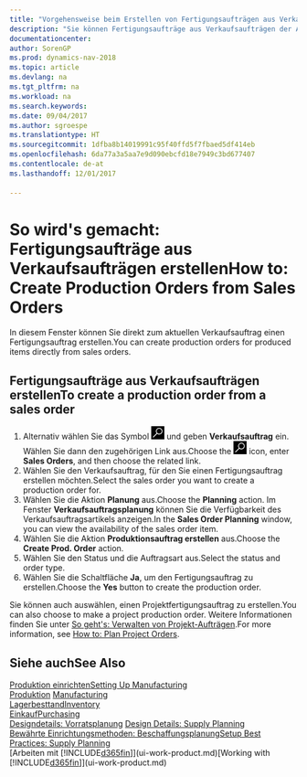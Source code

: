 ```yaml
---
title: "Vorgehensweise beim Erstellen von Fertigungsaufträgen aus Verkaufsaufträgen"
description: "Sie können Fertigungsaufträge aus Verkaufsaufträgen der Abteilung Vertrieb und Marketing erstellen."
documentationcenter: 
author: SorenGP
ms.prod: dynamics-nav-2018
ms.topic: article
ms.devlang: na
ms.tgt_pltfrm: na
ms.workload: na
ms.search.keywords: 
ms.date: 09/04/2017
ms.author: sgroespe
ms.translationtype: HT
ms.sourcegitcommit: 1dfba8b14019991c95f40ffd5f7fbaed5df414eb
ms.openlocfilehash: 6da77a3a5aa7e9d090ebcfd18e7949c3bd677407
ms.contentlocale: de-at
ms.lasthandoff: 12/01/2017

---
```

# <a name="how-to-create-production-orders-from-sales-orders"></a><span data-ttu-id="209b4-103">So wird's gemacht: Fertigungsaufträge aus Verkaufsaufträgen erstellen</span><span class="sxs-lookup"><span data-stu-id="209b4-103">How to: Create Production Orders from Sales Orders</span></span>
<span data-ttu-id="209b4-104">In diesem Fenster können Sie direkt zum aktuellen Verkaufsauftrag einen Fertigungsauftrag erstellen.</span><span class="sxs-lookup"><span data-stu-id="209b4-104">You can create production orders for produced items directly from sales orders.</span></span>  

## <a name="to-create-a-production-order-from-a-sales-order"></a><span data-ttu-id="209b4-105">Fertigungsaufträge aus Verkaufsaufträgen erstellen</span><span class="sxs-lookup"><span data-stu-id="209b4-105">To create a production order from a sales order</span></span>  

1.  <span data-ttu-id="209b4-106">Alternativ wählen Sie das Symbol ![Nach Seite oder Bericht suchen](media/ui-search/search_small.png "Nach Seite oder Bericht suchen") und geben **Verkaufsauftrag** ein. Wählen Sie dann den zugehörigen Link aus.</span><span class="sxs-lookup"><span data-stu-id="209b4-106">Choose the ![Search for Page or Report](media/ui-search/search_small.png "Search for Page or Report icon") icon, enter **Sales Orders**, and then choose the related link.</span></span>  
2.  <span data-ttu-id="209b4-107">Wählen Sie den Verkaufsauftrag, für den Sie einen Fertigungsauftrag erstellen möchten.</span><span class="sxs-lookup"><span data-stu-id="209b4-107">Select the sales order you want to create a production order for.</span></span>  
3.  <span data-ttu-id="209b4-108">Wählen Sie die Aktion **Planung** aus.</span><span class="sxs-lookup"><span data-stu-id="209b4-108">Choose the **Planning** action.</span></span> <span data-ttu-id="209b4-109">Im Fenster **Verkaufsauftragsplanung** können Sie die Verfügbarkeit des Verkaufsauftragsartikels anzeigen.</span><span class="sxs-lookup"><span data-stu-id="209b4-109">In the **Sales Order Planning** window, you can view the availability of the sales order item.</span></span>  
4.  <span data-ttu-id="209b4-110">Wählen Sie die Aktion **Produktionsauftrag erstellen** aus.</span><span class="sxs-lookup"><span data-stu-id="209b4-110">Choose the **Create Prod. Order** action.</span></span>  
5.  <span data-ttu-id="209b4-111">Wählen Sie den Status und die Auftragsart aus.</span><span class="sxs-lookup"><span data-stu-id="209b4-111">Select the status and order type.</span></span>  
6.  <span data-ttu-id="209b4-112">Wählen Sie die Schaltfläche **Ja**, um den Fertigungsauftrag zu erstellen.</span><span class="sxs-lookup"><span data-stu-id="209b4-112">Choose the **Yes** button to create the production order.</span></span>

<span data-ttu-id="209b4-113">Sie können auch auswählen, einen Projektfertigungsauftrag zu erstellen.</span><span class="sxs-lookup"><span data-stu-id="209b4-113">You can also choose to make a project production order.</span></span> <span data-ttu-id="209b4-114">Weitere Informationen finden Sie unter [So geht's: Verwalten von Projekt-Aufträgen](production-how-to-plan-project-orders.md).</span><span class="sxs-lookup"><span data-stu-id="209b4-114">For more information, see [How to: Plan Project Orders](production-how-to-plan-project-orders.md).</span></span>   

## <a name="see-also"></a><span data-ttu-id="209b4-115">Siehe auch</span><span class="sxs-lookup"><span data-stu-id="209b4-115">See Also</span></span>  
[<span data-ttu-id="209b4-116">Produktion einrichten</span><span class="sxs-lookup"><span data-stu-id="209b4-116">Setting Up Manufacturing</span></span>](production-configure-production-processes.md)  
<span data-ttu-id="209b4-117">[Produktion](production-manage-manufacturing.md)  </span><span class="sxs-lookup"><span data-stu-id="209b4-117">[Manufacturing](production-manage-manufacturing.md)  </span></span>  
[<span data-ttu-id="209b4-118">Lagerbesttand</span><span class="sxs-lookup"><span data-stu-id="209b4-118">Inventory</span></span>](inventory-manage-inventory.md)  
[<span data-ttu-id="209b4-119">Einkauf</span><span class="sxs-lookup"><span data-stu-id="209b4-119">Purchasing</span></span>](purchasing-manage-purchasing.md)  
<span data-ttu-id="209b4-120">[Designdetails: Vorratsplanung](design-details-supply-planning.md) </span><span class="sxs-lookup"><span data-stu-id="209b4-120">[Design Details: Supply Planning](design-details-supply-planning.md) </span></span>  
[<span data-ttu-id="209b4-121">Bewährte Einrichtungsmethoden: Beschaffungsplanung</span><span class="sxs-lookup"><span data-stu-id="209b4-121">Setup Best Practices: Supply Planning</span></span>](setup-best-practices-supply-planning.md)  
<span data-ttu-id="209b4-122">[Arbeiten mit [!INCLUDE[d365fin](includes/d365fin_md.md)]](ui-work-product.md)</span><span class="sxs-lookup"><span data-stu-id="209b4-122">[Working with [!INCLUDE[d365fin](includes/d365fin_md.md)]](ui-work-product.md)</span></span>

